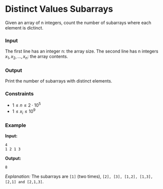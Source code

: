 # Distinct Values Subarrays

Given an array of n integers, count the number of subarrays where each element is dictinct.

### Input

The first line has an integer n: the array size.
The second line has n integers $x_1,x_2,\dots,x_n$: the array contents.

### Output

Print the number of subarrays with distinct elements.

### Constraints

* $1 \le n \le 2 \cdot 10^5$
* $1 \le x_i \le 10^9$

### Example

**Input:**

```
4
1 2 1 3
```

**Output:**

```
8
```

_Explanation:_ The subarrays are `[1]` (two times), `[2], [3], [1,2], [1,3], [2,1] and [2,1,3]`.
